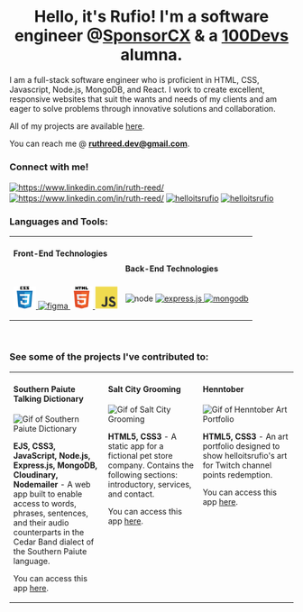 <h1 align="center">Hello, it's Rufio! I'm a software engineer @<a href='https://www.sponsorcx.com/'>SponsorCX</a> & a <a href="https://leonnoel.com/100devs/">100Devs</a> alumna.</h1>

<p>I am a full-stack software engineer who is proficient in HTML, CSS, Javascript, Node.js, MongoDB, and React. I work to create excellent, responsive websites that suit the wants and needs of my clients and am eager to solve problems through innovative solutions and collaboration.</p>

All of my projects are available [here](https://ruthreed.dev). 

You can reach me @ **ruthreed.dev@gmail.com**.

<h3 align="left">Connect with me!</h3>
<p align="left">
  <a href="https://www.twitch.tv/helloitsrufio" target="blank"><img align="center" src="https://www.svgrepo.com/show/394522/twitch.svg" alt="https://www.linkedin.com/in/ruth-reed/" height="30" width="40" /></a>
  <a href="https://www.linkedin.com/in/ruth-reed/" target="blank"><img align="center" src="https://cdn.jsdelivr.net/npm/simple-icons@3.0.1/icons/linkedin.svg" alt="https://www.linkedin.com/in/ruth-reed/" height="30" width="40" /></a>
  <a href="https://twitter.com/helloitsrufio" target="blank"><img align="center" src="https://cdn.jsdelivr.net/npm/simple-icons@3.0.1/icons/twitter.svg" alt="helloitsrufio" height="30" width="40" /></a>
  <a href="https://blog.ruthreed.dev" target="blank"><img align="center" src="https://cdn.jsdelivr.net/npm/simple-icons@3.0.1/icons/hashnode.svg" alt="helloitsrufio" height="30" width="30" /></a>
</p>

<h3 align="left">Languages and Tools:</h3>
<table>
  <tbody>
    <tr>
      <td style="width="50%"">
        <h4>Front-End Technologies</h4>
        <br>
        <p align="left"> <a href="https://www.w3schools.com/css/" target="_blank"> 
          <img src="https://raw.githubusercontent.com/devicons/devicon/master/icons/css3/css3-original-wordmark.svg" alt="css3" width="40" height="40"/> </a> <a href="https://www.figma.com/" target="_blank"> 
          <img src="https://www.vectorlogo.zone/logos/figma/figma-icon.svg" alt="figma" width="40" height="40"/> </a> <a href="https://www.w3.org/html/" target="_blank"> 
          <img src="https://raw.githubusercontent.com/devicons/devicon/master/icons/html5/html5-original-wordmark.svg" alt="html5" width="40" height="40"/> </a> <a href="https://developer.mozilla.org/en-US/docs/Web/JavaScript" target="_blank"> 
          <img src="https://raw.githubusercontent.com/devicons/devicon/master/icons/javascript/javascript-original.svg" alt="javascript" width="40" height="40"/> </a> </p>
      </td>
      <td style="width="50%"">
        <h4>Back-End Technologies</h4>
        <br>
           <img src="https://cdn.jsdelivr.net/npm/simple-icons@3.0.1/icons/node-dot-js.svg" alt="node" width="40" height="40"/> </a> <a href="https://nodejs.org/en/" target="_blank"> 
          <img src="https://camo.githubusercontent.com/93acca6a99de2894799bf5e78396c83a682e46a4b1d98aa3127ae7b25c3754b6/68747470733a2f2f70726f66696c696e61746f722e7269736861762e6465762f736b696c6c732d6173736574732f657870726573732d6f726967696e616c2d776f72646d61726b2e737667" alt='express.js' width="40" height="40"/> </a> <a href='https://expressjs.com/' target='_blank'> 
          <img src="https://camo.githubusercontent.com/e643754982a9dba595811285c08c4667f1062a17d9e7eca8dd16b43995bf372b/68747470733a2f2f70726f66696c696e61746f722e7269736861762e6465762f736b696c6c732d6173736574732f6d6f6e676f64622d6f726967696e616c2d776f72646d61726b2e737667" alt='mongodb' width="40" height="40"/> </a> <a href='https://www.mongodb.com/' target='_blank'>
      </td>
    </tr>
  </tbody>
</table>
<br>

<h3>See some of the projects I've contributed to:</h3>
   <section dir='auto'>
    <table>
      <tbody>
        <tr>
          <td width='33%' valign='top'>
            <h4>Southern Paiute Talking Dictionary</h4>
            <img src="https://imgur.com/Y4jrdmv.gif" alt="Gif of Southern Paiute Dictionary" style="max-width: 100%;" width="100%"">
            <br>
            <p>
              <strong style="max-width: 50%;" width="50%">EJS, CSS3, JavaScript, Node.js, Express.js, MongoDB, Cloudinary, Nodemailer</strong>
              - A web app built to enable access to words, phrases, sentences, and their audio counterparts in the Cedar Band dialect of the Southern Paiute language.
             <br>
              <p>You can access this app <a href='https://southernpaiutedictionary.com/'>here</a>.</p>
            </p>
          </td>
           <td width='33%' valign='top'>
           <h4>Salt City Grooming</h4>
           <img src="https://media.giphy.com/media/X75BImtySTRnz0QKnz/giphy.gif" alt="Gif of Salt City Grooming" style="max-width: 100%;" width="100%"">
            <br>
            <p>
              <strong style="max-width: 50%;" width="50%">HTML5, CSS3</strong>
              - A static app for a fictional pet store company. Contains the following sections: introductory, services, and contact.
              <br>
              <p>You can access this app <a href='https://saltcitygrooming.netlify.app/'>here</a>.</p>
            </p>
           </td>
          <td width='33%' valign='top'>
            <h4> Henntober</h4>
            <img src="https://media.giphy.com/media/TE4DxIxy0Ik0ye0tdR/giphy.gif" alt="Gif of Henntober Art Portfolio" style="max-width: 100%;" width="100%"">
            <br>
            <p>
              <strong style="max-width: 50%;" width="50%">HTML5, CSS3</strong>
              - An art portfolio designed to show helloitsrufio's art for Twitch channel points redemption. 
              <br>
              <p>You can access this app <a href='https://helloitsrufio.github.io/Henntober-Portfolio/'>here</a>.</p>
            </p>
          </td>
        </tr>
      </tbody>
     </table>
   </section>
